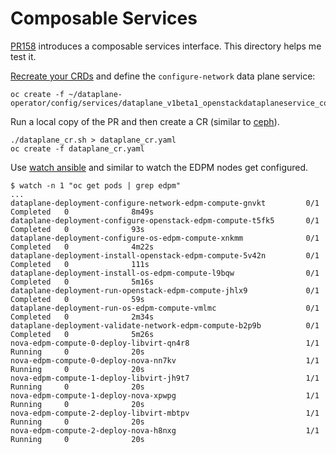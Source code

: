 # Composable Services

[PR158](https://github.com/openstack-k8s-operators/dataplane-operator/pull/158/)
introduces a composable services interface. This directory helps me test it.

[Recreate your CRDs](../../edpm/recreate_crds.sh) and define the
`configure-network` data plane service:

```
oc create -f ~/dataplane-operator/config/services/dataplane_v1beta1_openstackdataplaneservice_configurenetwork.yaml
```

Run a local copy of the PR and then create a CR (similar to [ceph](../ceph)).
```
./dataplane_cr.sh > dataplane_cr.yaml
oc create -f dataplane_cr.yaml
```

Use [watch ansible](../watch_ansible.sh) and similar to watch the EDPM
nodes get configured.

```
$ watch -n 1 "oc get pods | grep edpm"
...
dataplane-deployment-configure-network-edpm-compute-gnvkt         0/1     Completed   0              8m49s
dataplane-deployment-configure-openstack-edpm-compute-t5fk5       0/1     Completed   0              93s
dataplane-deployment-configure-os-edpm-compute-xnkmm              0/1     Completed   0              4m22s
dataplane-deployment-install-openstack-edpm-compute-5v42n         0/1     Completed   0              111s
dataplane-deployment-install-os-edpm-compute-l9bqw                0/1     Completed   0              5m16s
dataplane-deployment-run-openstack-edpm-compute-jhlx9             0/1     Completed   0              59s
dataplane-deployment-run-os-edpm-compute-vmlmc                    0/1     Completed   0              2m34s
dataplane-deployment-validate-network-edpm-compute-b2p9b          0/1     Completed   0              5m26s
nova-edpm-compute-0-deploy-libvirt-qn4r8                          1/1     Running     0              20s
nova-edpm-compute-0-deploy-nova-nn7kv                             1/1     Running     0              20s
nova-edpm-compute-1-deploy-libvirt-jh9t7                          1/1     Running     0              20s
nova-edpm-compute-1-deploy-nova-xpwpg                             1/1     Running     0              20s
nova-edpm-compute-2-deploy-libvirt-mbtpv                          1/1     Running     0              20s
nova-edpm-compute-2-deploy-nova-h8nxg                             1/1     Running     0              20s
```

